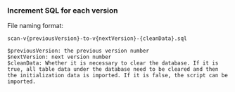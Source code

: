 ### Increment SQL for each version

File naming format:
```text
scan-v{previousVersion}-to-v{nextVersion}-{cleanData}.sql

$previousVersion: the previous version number
$nextVersion: next version number
$cleanData: Whether it is necessary to clear the database. If it is true, all table data under the database need to be cleared and then the initialization data is imported. If it is false, the script can be imported.
```
